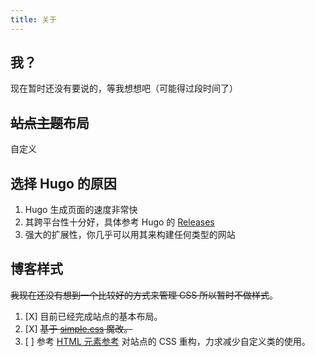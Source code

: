 ```yaml
---
title: 关于
---
```


## 我？

现在暂时还没有要说的，等我想想吧（可能得过段时间了）

## ~~站点主题~~布局

自定义

## 选择 Hugo 的原因

1. Hugo 生成页面的速度非常快
2. 其跨平台性十分好，具体参考 Hugo 的 [Releases](https://github.com/gohugoio/hugo/releases "Hugo 发行版本")
3. 强大的扩展性，你几乎可以用其来构建任何类型的网站

## 博客样式

~~我现在还没有想到一个比较好的方式来管理 CSS 所以暂时不做样式~~。

1. [X] 目前已经完成站点的基本布局。
2. [X] ~~基于 [simple.css](https://simplecss.org/) 魔改。~~
3. [ ] 参考 [HTML 元素参考](https://developer.mozilla.org/zh-CN/docs/Web/HTML/Element "MDN Web Docs") 对站点的 CSS 重构，力求减少自定义类的使用。
